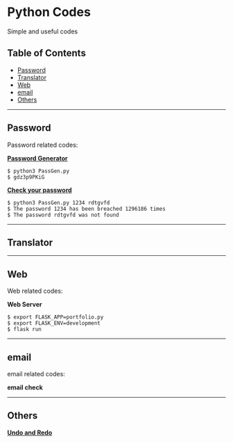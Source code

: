 # Python Codes
Simple and useful codes

## Table of Contents

- [Password](#password)
- [Translator](#translator)
- [Web](#web)
- [email](#email)
- [Others](#others)


---
## Password

Password related codes:

<a href="https://github.com/rodoliva/Python_Codes/tree/master/Check%20Pass" target="_blank">**Password Generator**</a>

```shell
$ python3 PassGen.py
$ gdz3p9PKiG
```

<a href="https://github.com/rodoliva/Python_Codes/tree/master/Check%20Pass" target="_blank">**Check your password**</a>

```shell
$ python3 PassGen.py 1234 rdtgvfd
$ The password 1234 has been breached 1296186 times
$ The password rdtgvfd was not found

```

---
## Translator



---
## Web

Web related codes:

**Web Server**

```shell
$ export FLASK_APP=portfolio.py
$ export FLASK_ENV=development
$ flask run
```

---
## email

email related codes:

**email check**


---
## Others

<a href="https://github.com/rodoliva/Undo_Redo_Manager" target="_blank">**Undo and Redo**</a>
